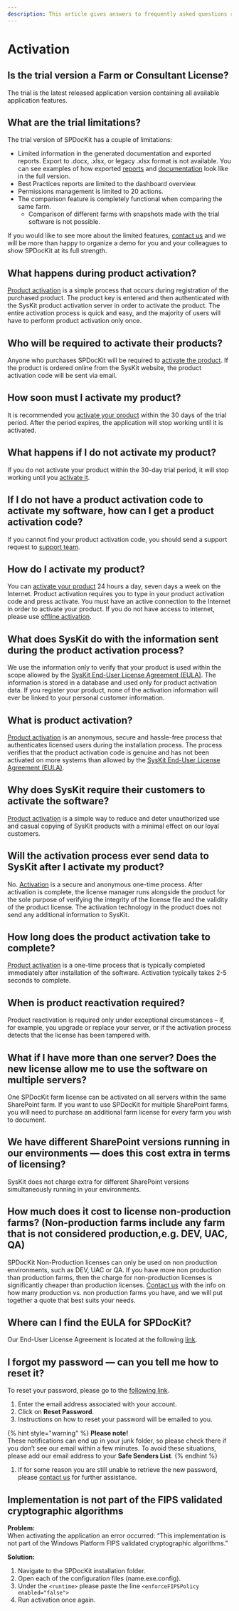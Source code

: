```yaml
---
description: This article gives answers to frequently asked questions regarding SPDocKit license configuration.
---
```


# Activation

## Is the trial version a Farm or Consultant License?

The trial is the latest released application version containing all available application features.

## What are the trial limitations?

The trial version of SPDocKit has a couple of limitations:

* Limited information in the generated documentation and exported reports. Export to .docx, .xlsx, or legacy .xlsx format is not available. You can see examples of how exported [reports](https://www.syskit.com/products/spdockit/resources/documentation-report-examples/) and [documentation](https://www.syskit.com/products/spdockit/resources/documentation-report-examples/) look like in the full version.
* Best Practices reports are limited to the dashboard overview.
* Permissions management is limited to 20 actions.
* The comparison feature is completely functional when comparing the same farm.
  * Comparison of different farms with snapshots made with the trial software is not possible.

If you would like to see more about the limited features, [contact us](https://www.syskit.com/company/contact-us/) and we will be more than happy to organize a demo for you and your colleagues to show SPDocKit at its full strength.

## What happens during product activation?

[Product activation](../activation/activate-spdockit.md) is a simple process that occurs during registration of the purchased product. The product key is entered and then authenticated with the SysKit product activation server in order to activate the product. The entire activation process is quick and easy, and the majority of users will have to perform product activation only once.

## Who will be required to activate their products?

Anyone who purchases SPDocKit will be required to [activate the product](../activation/activate-spdockit.md). If the product is ordered online from the SysKit website, the product activation code will be sent via email.

## How soon must I activate my product?

It is recommended you [activate your product](../activation/activate-spdockit.md) within the 30 days of the trial period. After the period expires, the application will stop working until it is activated.

## What happens if I do not activate my product?

If you do not activate your product within the 30-day trial period, it will stop working until you [activate it](../activation/activate-spdockit.md).

## If I do not have a product activation code to activate my software, how can I get a product activation code?

If you cannot find your product activation code, you should send a support request to [support team](https://www.syskit.com/company/contact-us/).

## How do I activate my product?

You can [activate your product](../activation/activate-spdockit.md) 24 hours a day, seven days a week on the Internet. Product activation requires you to type in your product activation code and press activate. You must have an active connection to the Internet in order to activate your product. If you do not have access to internet, please use [offline activation](../activation/activate-spdockit.md).

## What does SysKit do with the information sent during the product activation process?

We use the information only to verify that your product is used within the scope allowed by the [SysKit End-User License Agreement \(EULA\)](https://www.syskit.com/eula). The information is stored in a database and used only for product activation data. If you register your product, none of the activation information will ever be linked to your personal customer information.

## What is product activation?

[Product activation](../activation/activate-spdockit.md) is an anonymous, secure and hassle-free process that authenticates licensed users during the installation process. The process verifies that the product activation code is genuine and has not been activated on more systems than allowed by the [SysKit End-User License Agreement \(EULA\)](https://www.syskit.com/eula).

## Why does SysKit  require their customers to activate the software?

[Product activation](../activation/activate-spdockit.md) is a simple way to reduce and deter unauthorized use and casual copying of SysKit products with a minimal effect on our loyal customers.

## Will the activation process ever send data to SysKit after I activate my product?

No. [Activation](../activation/activate-spdockit.md) is a secure and anonymous one-time process. After activation is complete, the license manager runs alongside the product for the sole purpose of verifying the integrity of the license file and the validity of the product license. The activation technology in the product does not send any additional information to SysKit.

## How long does the product activation take to complete?

[Product activation](../activation/activate-spdockit.md) is a one-time process that is typically completed immediately after installation of the software. Activation typically takes 2-5 seconds to complete.

## When is product reactivation required?

Product reactivation is required only under exceptional circumstances – if, for example, you upgrade or replace your server, or if the activation process detects that the license has been tampered with.

## What if I have more than one server? Does the new license allow me to use the software on multiple servers?

One SPDocKit farm license can be activated on all servers within the same SharePoint farm. If you want to use SPDocKit for multiple SharePoint farms, you will need to purchase an additional farm license for every farm you wish to document.

## We have different SharePoint versions running in our environments — does this cost extra in terms of licensing?

SysKit does not charge extra for different SharePoint versions simultaneously running in your environments.

## How much does it cost to license non-production farms? \(Non-production farms include any farm that is not considered production,e.g. DEV, UAC, QA\)

SPDocKit Non-Production licenses can only be used on non production environments, such as DEV, UAC or QA. If you have more non production than production farms, then the charge for non-production licenses is significantly cheaper than production licenses. [Contact us](https://www.spdockit.com/support/contact-us/) with the info on how many production vs. non production farms you have, and we will put together a quote that best suits your needs.

## Where can I find the EULA for SPDocKit?

Our End-User License Agreement is located at the following [link](https://www.syskit.com/eula).

## I forgot my password — can you tell me how to reset it?

To reset your password, please go to the [following link](https://my.syskit.com/ForgotPassword.aspx).

1. Enter the email address associated with your account.  
2. Click on **Reset Password**.   
3. Instructions on how to reset your password will be emailed to you. 

{% hint style="warning" %}
**Please note!**  
These notifications can end up in your junk folder, so please check there if you don’t see our email within a few minutes. To avoid these situations, please add our email address to your **Safe Senders List**.
{% endhint %}

1. If for some reason you are still unable to retrieve the new password, please [contact us](https://www.spdockit.com/support/contact-us/) for further assistance.

## Implementation is not part of the FIPS validated cryptographic algorithms

**Problem:**  
When activating the application an error occurred: “This implementation is not part of the Windows Platform FIPS validated cryptographic algorithms.”

**Solution:**

1. Navigate to the SPDocKit installation folder. 
2. Open each of the configuration files \(name.exe.config\).
3. Under the `<runtime>` please paste the line `<enforceFIPSPolicy enabled="false">` 
4. Run activation once again.

